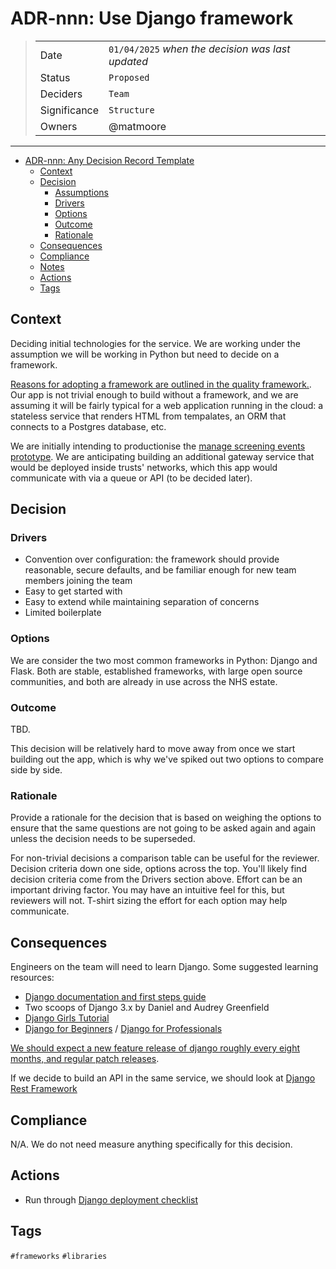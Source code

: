 # ADR-nnn: Use Django framework

>|              |                                                                                                                                                                                    |
>| ------------ | ---------------------------------------------------------------------------------------------------------------------------------------------------------------------------------- |
>| Date         | `01/04/2025` _when the decision was last updated_                                                                                                                                  |
>| Status       | `Proposed`                        |
>| Deciders     | `Team` |
>| Significance | `Structure` |
>| Owners       | @matmoore |
---

- [ADR-nnn: Any Decision Record Template](#adr-nnn-any-decision-record-template)
  - [Context](#context)
  - [Decision](#decision)
    - [Assumptions](#assumptions)
    - [Drivers](#drivers)
    - [Options](#options)
    - [Outcome](#outcome)
    - [Rationale](#rationale)
  - [Consequences](#consequences)
  - [Compliance](#compliance)
  - [Notes](#notes)
  - [Actions](#actions)
  - [Tags](#tags)

## Context

Deciding initial technologies for the service. We are working under the assumption we will be working in Python but need to decide on a framework.

[Reasons for adopting a framework are outlined in the quality framework.](https://github.com/NHSDigital/software-engineering-quality-framework/blob/6d5453d3ee0f9c7af1a4b48d2ec8cb72d9826460/practices/structured-code.md?plain=1#L24). Our app is not trivial enough to build without a framework, and we are assuming it will be fairly typical for a web application running
in the cloud: a stateless service that renders HTML from tempalates, an ORM that connects to a Postgres database, etc.

We are initially intending to productionise the [manage screening events prototype](https://github.com/NHSDigital/manage-screening-events-prototype). We are anticipating building an additional gateway service that would be deployed inside trusts' networks, which this app would communicate with via a queue or API (to be decided later).


## Decision



### Drivers

- Convention over configuration: the framework should provide reasonable, secure defaults, and be familiar enough for new team members joining the team
- Easy to get started with
- Easy to extend while maintaining separation of concerns
- Limited boilerplate

### Options

We are consider the two most common frameworks in Python: Django and Flask. Both are stable, established frameworks, with large open source communities, and both are already in use across the NHS estate.

### Outcome

TBD.

This decision will be relatively hard to move away from once we start building out the app, which is why we've spiked out two options to compare side by side.

### Rationale

Provide a rationale for the decision that is based on weighing the options to ensure that the same questions are not going to be asked again and again unless the decision needs to be superseded.

For non-trivial decisions a comparison table can be useful for the reviewer. Decision criteria down one side, options across the top. You'll likely find decision criteria come from the Drivers section above. Effort can be an important driving factor.  You may have an intuitive feel for this, but reviewers will not. T-shirt sizing the effort for each option may help communicate.

## Consequences

Engineers on the team will need to learn Django. Some suggested learning resources:
- [Django documentation and first steps guide](https://docs.djangoproject.com/en/5.1/)
- Two scoops of Django 3.x by Daniel and Audrey Greenfield
- [Django Girls Tutorial](http://tutorial.djangogirls.org/en/index.html)
- [Django for Beginners](https://learndjango.com/courses/django-for-beginners/) / [Django for Professionals](https://learndjango.com/courses/django-for-professionals/)

[We should expect a new feature release of django roughly every eight months, and regular patch releases](https://docs.djangoproject.com/en/dev/internals/release-process/).

If we decide to build an API in the same service, we should look at [Django Rest Framework](https://www.django-rest-framework.org/)

## Compliance

N/A. We do not need measure anything specifically for this decision.

## Actions

- Run through [Django deployment checklist](https://docs.djangoproject.com/en/5.1/howto/deployment/checklist/)

## Tags

`#frameworks` `#libraries`
